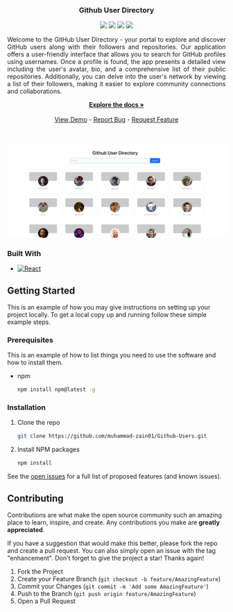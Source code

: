 <br />
<div align="center">

<h3 align="center">Github User Directory</h3>
<div>
    <a href="https://github.com/muhammad-zain01/Github-Users/graphs/contributors"><img src="https://img.shields.io/github/contributors/muhammad-zain01/Github-Users.svg?style=for-the-badge" /></a>
    <a href="https://github.com/muhammad-zain01/Github-Users/network/members"><img src="https://img.shields.io/github/forks/muhammad-zain01/Github-Users.svg?style=for-the-badge" /></a>
    <a href="https://github.com/muhammad-zain01/Github-Users/stargazers"><img src="https://img.shields.io/github/stars/muhammad-zain01/Github-Users.svg?style=for-the-badge" /></a>
    <a href="https://github.com/muhammad-zain01/Github-Users/issues"><img src="https://img.shields.io/github/issues/muhammad-zain01/Github-Users.svg?style=for-the-badge" /></a>
</div>

  <p align="center" style="text-align: justify;">
    Welcome to the GitHub User Directory - your portal to explore and discover GitHub users along with their followers and repositories. Our application offers a user-friendly interface that allows you to search for GitHub profiles using usernames. Once a profile is found, the app presents a detailed view including the user's avatar, bio, and a comprehensive list of their public repositories. Additionally, you can delve into the user's network by viewing a list of their followers, making it easier to explore community connections and collaborations.
  </p>
    <a href="https://github.com/muhammad-zain01/Github-Users"><strong>Explore the docs »</strong></a>
    <br />
    <br />
    <a href="https://muhammad-zain01.github.io/Github-Users/">View Demo</a>
    -
    <a href="https://github.com/muhammad-zain01/Github-Users/issues">Report Bug</a>
    -
    <a href="https://github.com/muhammad-zain01/Github-Users/issues">Request Feature</a>
    <br />
    <br />
    <br />
</div>


[![Product Name Screen Shot][product-screenshot]](https://example.com)

### Built With

<!-- * [![Next][Next.js]][Next-url] -->
* [![React][React.js]][React-url]
<!-- * [![Vue][Vue.js]][Vue-url] -->
<!-- * [![Angular][Angular.io]][Angular-url] -->
<!-- * [![Svelte][Svelte.dev]][Svelte-url] -->
<!-- * [![Laravel][Laravel.com]][Laravel-url] -->
<!-- * [![Bootstrap][Bootstrap.com]][Bootstrap-url] -->
<!-- * [![JQuery][JQuery.com]][JQuery-url] -->

## Getting Started

This is an example of how you may give instructions on setting up your project locally.
To get a local copy up and running follow these simple example steps.

### Prerequisites

This is an example of how to list things you need to use the software and how to install them.
* npm
  ```sh
  npm install npm@latest -g
  ```

### Installation

1. Clone the repo
   ```sh
   git clone https://github.com/muhammad-zain01/Github-Users.git
   ```
2. Install NPM packages
   ```sh
   npm install
   ```
See the [open issues](https://github.com/muhammad-zain01/Github-Users/issues) for a full list of proposed features (and known issues).


<!-- CONTRIBUTING -->
## Contributing

Contributions are what make the open source community such an amazing place to learn, inspire, and create. Any contributions you make are **greatly appreciated**.

If you have a suggestion that would make this better, please fork the repo and create a pull request. You can also simply open an issue with the tag "enhancement".
Don't forget to give the project a star! Thanks again!

1. Fork the Project
2. Create your Feature Branch (`git checkout -b feature/AmazingFeature`)
3. Commit your Changes (`git commit -m 'Add some AmazingFeature'`)
4. Push to the Branch (`git push origin feature/AmazingFeature`)
5. Open a Pull Request


[contributors-shield]: https://img.shields.io/github/contributors/muhammad-zain01/Github-Users.svg?style=for-the-badge
[contributors-url]: https://github.com/muhammad-zain01/Github-Users/graphs/contributors
[forks-shield]: https://img.shields.io/github/forks/muhammad-zain01/Github-Users.svg?style=for-the-badge
[forks-url]: https://github.com/muhammad-zain01/Github-Users/network/members
[stars-shield]: https://img.shields.io/github/stars/muhammad-zain01/Github-Users.svg?style=for-the-badge
[stars-url]: https://github.com/muhammad-zain01/Github-Users/stargazers
[issues-shield]: https://img.shields.io/github/issues/muhammad-zain01/Github-Users.svg?style=for-the-badge
[issues-url]: https://github.com/muhammad-zain01/Github-Users/issues
[license-shield]: https://img.shields.io/github/license/muhammad-zain01/Github-Users.svg?style=for-the-badge
[license-url]: https://github.com/muhammad-zain01/Github-Users/blob/master/LICENSE.txt
[linkedin-shield]: https://img.shields.io/badge/-LinkedIn-black.svg?style=for-the-badge&logo=linkedin&colorB=555
[linkedin-url]: https://linkedin.com/in/linkedin_username
[product-screenshot]: https://raw.githubusercontent.com/Muhammad-Zain01/Github-Users/main/preview.png
[Next.js]: https://img.shields.io/badge/next.js-000000?style=for-the-badge&logo=nextdotjs&logoColor=white
[Next-url]: https://nextjs.org/
[React.js]: https://img.shields.io/badge/React-4A4A55?style=for-the-badge&logo=react&logoColor=white
[React-url]: https://reactjs.org/
[Vue.js]: https://img.shields.io/badge/Vue.js-35495E?style=for-the-badge&logo=vuedotjs&logoColor=4FC08D
[Vue-url]: https://vuejs.org/
[Angular.io]: https://img.shields.io/badge/Angular-DD0031?style=for-the-badge&logo=angular&logoColor=white
[Angular-url]: https://angular.io/
[Svelte.dev]: https://img.shields.io/badge/Svelte-4A4A55?style=for-the-badge&logo=svelte&logoColor=FF3E00
[Svelte-url]: https://svelte.dev/
[Laravel.com]: https://img.shields.io/badge/Laravel-FF2D20?style=for-the-badge&logo=laravel&logoColor=white
[Laravel-url]: https://laravel.com
[Bootstrap.com]: https://img.shields.io/badge/Bootstrap-563D7C?style=for-the-badge&logo=bootstrap&logoColor=white
[Bootstrap-url]: https://getbootstrap.com
[JQuery.com]: https://img.shields.io/badge/jQuery-0769AD?style=for-the-badge&logo=jquery&logoColor=white
[JQuery-url]: https://jquery.com 
